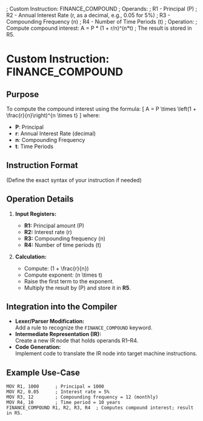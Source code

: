 ; Custom Instruction: FINANCE_COMPOUND
; Operands:
;   R1 - Principal (P)
;   R2 - Annual Interest Rate (r, as a decimal, e.g., 0.05 for 5%)
;   R3 - Compounding Frequency (n)
;   R4 - Number of Time Periods (t)
; Operation:
;   Compute compound interest: A = P * (1 + r/n)^(n*t)
;   The result is stored in R5.

# Custom Instruction: FINANCE_COMPOUND

## Purpose
To compute the compound interest using the formula:
\[
A = P \times \left(1 + \frac{r}{n}\right)^{n \times t}
\]
where:
- **P**: Principal
- **r**: Annual Interest Rate (decimal)
- **n**: Compounding Frequency
- **t**: Time Periods

## Instruction Format
(Define the exact syntax of your instruction if needed)

## Operation Details
1. **Input Registers:**
   - **R1:** Principal amount \(P\)
   - **R2:** Interest rate \(r\)
   - **R3:** Compounding frequency \(n\)
   - **R4:** Number of time periods \(t\)

2. **Calculation:**
   - Compute: \(1 + \frac{r}{n}\)
   - Compute exponent: \(n \times t\)
   - Raise the first term to the exponent.
   - Multiply the result by \(P\) and store it in **R5**.

## Integration into the Compiler
- **Lexer/Parser Modification:**  
  Add a rule to recognize the `FINANCE_COMPOUND` keyword.
- **Intermediate Representation (IR):**  
  Create a new IR node that holds operands R1–R4.
- **Code Generation:**  
  Implement code to translate the IR node into target machine instructions.

## Example Use-Case
```assembly
MOV R1, 1000      ; Principal = 1000
MOV R2, 0.05      ; Interest rate = 5%
MOV R3, 12        ; Compounding frequency = 12 (monthly)
MOV R4, 10        ; Time period = 10 years
FINANCE_COMPOUND R1, R2, R3, R4  ; Computes compound interest; result in R5.
